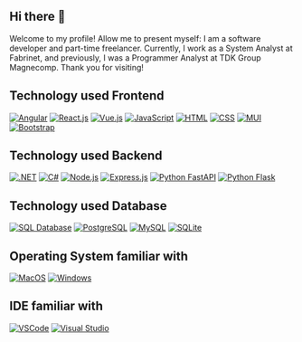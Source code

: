 ## Hi there 👋
Welcome to my profile! Allow me to present myself: I am a software developer and part-time freelancer. Currently, I work as a System Analyst at Fabrinet, and previously, I was a Programmer Analyst at TDK Group Magnecomp. Thank you for visiting!

## Technology used Frontend
[![Angular](https://img.shields.io/badge/angular-DD0031?logo=angular&logoColor=white&style=flat)](https://angular.io/)
[![React.js](https://img.shields.io/badge/React.js-61DAFB?logo=react&logoColor=white&style=flat)](https://reactjs.org/)
[![Vue.js](https://img.shields.io/badge/Vue.js-4FC08D?logo=vue.js&logoColor=white&style=flat)](https://vuejs.org/)
[![JavaScript](https://img.shields.io/badge/JavaScript-F7DF1E?logo=javascript&logoColor=black&style=flat)](https://developer.mozilla.org/en-US/docs/Web/JavaScript)
[![HTML](https://img.shields.io/badge/HTML5-E34F26?logo=html5&logoColor=white&style=flat)](https://developer.mozilla.org/en-US/docs/Web/HTML)
[![CSS](https://img.shields.io/badge/CSS3-1572B6?logo=css3&logoColor=white&style=flat)](https://developer.mozilla.org/en-US/docs/Web/CSS)
[![MUI](https://img.shields.io/badge/MUI-0081CB?logo=material-ui&logoColor=white&style=flat)](https://mui.com/)
[![Bootstrap](https://img.shields.io/badge/Bootstrap-7952B3?logo=bootstrap&logoColor=white&style=flat)](https://getbootstrap.com/)

## Technology used Backend
[![.NET](https://img.shields.io/badge/.NET-512BD4?logo=.net&logoColor=white&style=flat)](https://dotnet.microsoft.com/)
[![C#](https://img.shields.io/badge/C%23-239120?logo=c-sharp&logoColor=white&style=flat)](https://docs.microsoft.com/en-us/dotnet/csharp/)
[![Node.js](https://img.shields.io/badge/Node.js-339933?logo=node.js&logoColor=white&style=flat)](https://nodejs.org/)
[![Express.js](https://img.shields.io/badge/Express.js-000000?logo=express&logoColor=white&style=flat)](https://expressjs.com/)
[![Python FastAPI](https://img.shields.io/badge/FastAPI-009688?logo=fastapi&logoColor=white&style=flat)](https://fastapi.tiangolo.com/)
[![Python Flask](https://img.shields.io/badge/Flask-000000?logo=flask&logoColor=white&style=flat)](https://flask.palletsprojects.com/)
## Technology used Database
[![SQL Database](https://img.shields.io/badge/SQL%20Database-003B57?logo=microsoft-sql-server&logoColor=white&style=flat)](https://www.microsoft.com/en-us/sql-server)
[![PostgreSQL](https://img.shields.io/badge/PostgreSQL-336791?logo=postgresql&logoColor=white&style=flat)](https://www.postgresql.org/)
[![MySQL](https://img.shields.io/badge/MySQL-4479A1?logo=mysql&logoColor=white&style=flat)](https://www.mysql.com/)
[![SQLite](https://img.shields.io/badge/SQLite-003B57?logo=sqlite&logoColor=white&style=flat)](https://www.sqlite.org/index.html)



## Operating System familiar with
[![MacOS](https://img.shields.io/badge/MacOS-000000?logo=apple&logoColor=white&style=flat)](https://www.apple.com/macos)
[![Windows](https://img.shields.io/badge/Windows-0078D6?logo=windows&logoColor=white&style=flat)](https://www.microsoft.com/windows)

## IDE familiar with
[![VSCode](https://img.shields.io/badge/VSCode-007ACC?logo=visual-studio-code&logoColor=white&style=flat)](https://code.visualstudio.com/)
[![Visual Studio](https://img.shields.io/badge/Visual%20Studio-5C2D91?logo=visual-studio&logoColor=white&style=flat)](https://visualstudio.microsoft.com/)
